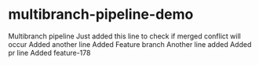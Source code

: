 # multibranch-pipeline-demo

Multibranch pipeline
Just added this line to check if merged conflict will occur
Added another line
Added Feature branch
Another line added
Added pr line
Added feature-178






